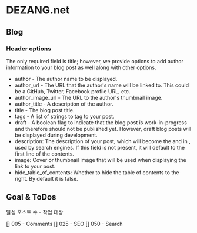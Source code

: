 # DEZANG.net

## Blog
### Header options
The only required field is title; however, we provide options to add author information to your blog post as well along with other options.
- author - The author name to be displayed.
- author_url - The URL that the author's name will be linked to. This could be a GitHub, Twitter, Facebook profile URL, etc.
- author_image_url - The URL to the author's thumbnail image.
- author_title - A description of the author.
- title - The blog post title.
- tags - A list of strings to tag to your post.
- draft - A boolean flag to indicate that the blog post is work-in-progress and therefore should not be published yet. However, draft blog posts will be displayed during development.
- description: The description of your post, which will become the <meta name="description" content="..."/> and <meta property="og:description" content="..."/> in <head>, used by search engines. If this field is not present, it will default to the first line of the contents.
- image: Cover or thumbnail image that will be used when displaying the link to your post.
- hide_table_of_contents: Whether to hide the table of contents to the right. By default it is false.

## Goal & ToDos
달성 포스트 수 - 작업 대상

[] 005 - Comments
[] 025 - SEO
[] 050 - Search